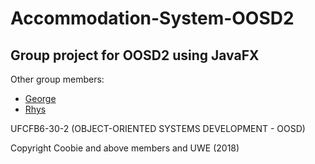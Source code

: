 # Accommodation-System-OOSD2
## Group project for OOSD2 using JavaFX

Other group members:
- [George](https://github.com/george98788)
- [Rhys](https://github.com/RhysHowell1997)

UFCFB6-30-2	(OBJECT-ORIENTED SYSTEMS DEVELOPMENT - OOSD)

Copyright Coobie and above members and UWE (2018) 

